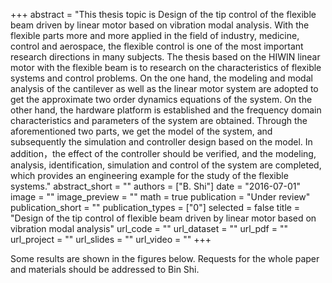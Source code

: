 ﻿+++ 
abstract = "This thesis topic is Design of the tip control of the flexible beam driven by linear motor based on vibration modal analysis. With the flexible parts more and more applied in the field of industry, medicine, control and aerospace, the flexible control is one of the most important research directions in many subjects. The thesis based on the HIWIN linear motor with the flexible beam is to research on the characteristics of flexible systems and control problems. On the one hand, the modeling and modal analysis of the cantilever as well as the linear motor system are adopted to get the approximate two order dynamics equations of the system. On the other hand, the hardware platform is established and the frequency domain characteristics and parameters of the system are obtained. Through the aforementioned two parts, we get the model of the system, and subsequently the simulation and controller design based on the model. In addition，the effect of the controller should be verified, and the modeling, analysis, identification, simulation and control of the system are completed, which provides an engineering example for the study of the flexible systems."
abstract_short = ""
authors = ["B. Shi"]
date = "2016-07-01"
image = ""
image_preview = ""
math = true
publication = "Under review"
publication_short = ""
publication_types = ["0"]
selected = false
title = "Design of the tip control of flexible beam driven by linear motor based on vibration modal analysis"
url_code = ""
url_dataset = ""
url_pdf = ""
url_project = ""
url_slides = ""
url_video = ""
+++

Some results are shown in the figures below. Requests for the whole paper and materials should be addressed to Bin Shi.
